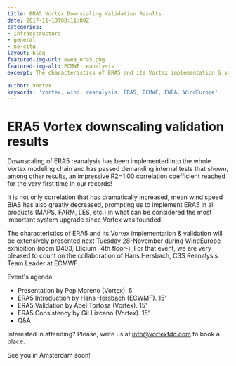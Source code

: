 ```yaml
---
title: ERA5 Vortex Downscaling Validation Results
date: 2017-11-13T08:11:00Z
categories:
- infraestructura
- general
- no-cita
layout: blog
featured-img-url: ewea_era5.png
featured-img-alt: ECMWF reanalysis
excerpt: The characteristics of ERA5 and its Vortex implementation & validation will be extensively presented next Tuesday 28-November during WindEurope exhibition (room D403, Elicium -4th floor-).

author: vortex
keywords: 'vortex, wind, reanalysis, ERA5, ECMWF, EWEA, WindEurope'
---
```


# ERA5 Vortex downscaling validation results

Downscaling of ERA5 reanalysis has been implemented into the whole Vortex modeling chain and has passed demanding internal tests that shown, among other results, an impressive R2=1.00 correlation coefficient reached for the very first time in our records!

It is not only correlation that has dramatically increased, mean wind speed BIAS has also greatly decreased, prompting us to implement ERA5 in all products (MAPS, FARM, LES, etc.) in what can be considered the most important system upgrade since Vortex was founded.

The characteristics of ERA5 and its Vortex implementation & validation will be extensively presented next Tuesday 28-November during WindEurope exhibition (room D403, Elicium -4th floor-). For that event, we are very pleased to count on the collaboration of Hans Hersbach, C3S Reanalysis Team Leader at ECMWF.

Event's agenda

- Presentation by Pep Moreno (Vortex). 5'
- ERA5 Introduction by Hans Hersbach (ECWMF). 15'
- ERA5 Validation by Abel Tortosa (Vortex). 15'
- ERA5 Consistency by Gil Lizcano (Vortex). 15'
- Q&A

Interested in attending? Please, write us at <a href="mailto:info@vortex.es">info@vortexfdc.com</a> to book a place.

See you in Amsterdam soon!
